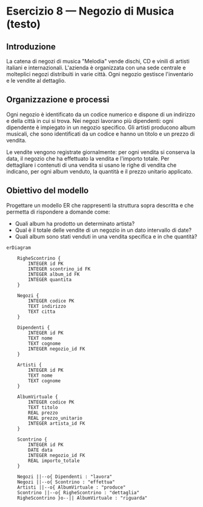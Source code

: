 # Esercizio 8 — Negozio di Musica (testo)

Introduzione
------------
La catena di negozi di musica "Melodia" vende dischi, CD e vinili di artisti italiani e internazionali. L'azienda è organizzata con una sede centrale e molteplici negozi distribuiti in varie città. Ogni negozio gestisce l'inventario e le vendite al dettaglio.

Organizzazione e processi
------------------------
Ogni negozio è identificato da un codice numerico e dispone di un indirizzo e della città in cui si trova. Nei negozi lavorano più dipendenti: ogni dipendente è impiegato in un negozio specifico. Gli artisti producono album musicali, che sono identificati da un codice e hanno un titolo e un prezzo di vendita.

Le vendite vengono registrate giornalmente: per ogni vendita si conserva la data, il negozio che ha effettuato la vendita e l'importo totale. Per dettagliare i contenuti di una vendita si usano le righe di vendita che indicano, per ogni album venduto, la quantità e il prezzo unitario applicato.

Obiettivo del modello
--------------------
Progettare un modello ER che rappresenti la struttura sopra descritta e che permetta di rispondere a domande come:
- Quali album ha prodotto un determinato artista?
- Qual è il totale delle vendite di un negozio in un dato intervallo di date?
- Quali album sono stati venduti in una vendita specifica e in che quantità?

```mermaid
erDiagram

    RigheScontrino {
        INTEGER id PK
        INTEGER scontrino_id FK
        INTEGER album_id FK
        INTEGER quantita
    }

    Negozi {
        INTEGER codice PK
        TEXT indirizzo
        TEXT citta
    }

    Dipendenti {
        INTEGER id PK
        TEXT nome
        TEXT cognome
        INTEGER negozio_id FK
    }

    Artisti {
        INTEGER id PK
        TEXT nome
        TEXT cognome
    }

    AlbumVirtuale {
        INTEGER codice PK
        TEXT titolo
        REAL prezzo
        REAL prezzo_unitario
        INTEGER artista_id FK
    }

    Scontrino {
        INTEGER id PK
        DATE data
        INTEGER negozio_id FK
        REAL importo_totale
    }

    Negozi ||--o{ Dipendenti : "lavora"
    Negozi ||--o{ Scontrino : "effettua"
    Artisti ||--o{ AlbumVirtuale : "produce"
    Scontrino ||--o{ RigheScontrino : "dettaglia"
    RigheScontrino }o--|| AlbumVirtuale : "riguarda"
```